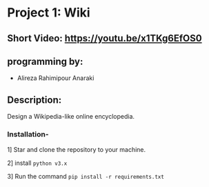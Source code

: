 # Project 1: Wiki

## Short Video: https://youtu.be/x1TKg6EfOS0

## programming by:

- Alireza Rahimipour Anaraki

## Description:

Design a Wikipedia-like online encyclopedia.

### Installation-

1] Star and clone the repository to your machine.

2] install `python v3.x`

3] Run the command `pip install -r requirements.txt`